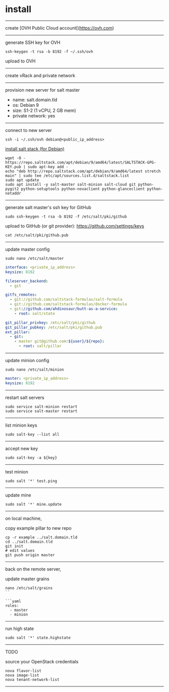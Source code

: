 # install

---

create [OVH Public Cloud account[(https://ovh.com)

---

generate SSH key for OVH

```shell
ssh-keygen -t rsa -b 8192 -f ~/.ssh/ovh
```

upload to OVH

---

create vRack and private network

---

provision new server for salt master

- name: salt.domain.tld
- os: Debian 9
- size: S1-2 (1 vCPU, 2 GB mem)
- private network: yes

---

connect to new server

```shell
ssh -i ~/.ssh/ovh debian@<public_ip_address>
```

[install salt stack (for Debian)](https://repo.saltstack.com/#debian)

```shell
wget -O - https://repo.saltstack.com/apt/debian/9/amd64/latest/SALTSTACK-GPG-KEY.pub | sudo apt-key add -
echo "deb http://repo.saltstack.com/apt/debian/9/amd64/latest stretch main" | sudo tee /etc/apt/sources.list.d/saltstack.list
sudo apt update
sudo apt install -y salt-master salt-minion salt-cloud git python-pygit2 python-setuptools python-novaclient python-glanceclient python-netaddr
```

---

generate salt master's ssh key for GitHub

```shell
sudo ssh-keygen -t rsa -b 8192 -f /etc/salt/pki/github
```

upload to GitHub (or git provider): https://github.com/settings/keys

```shell
cat /etc/salt/pki/github.pub
```

---

update master config

```shell
sudo nano /etc/salt/master
```

```yaml
interface: <private_ip_address>
keysize: 8192

fileserver_backend:
  - git

gitfs_remotes:
  - git://github.com/saltstack-formulas/salt-formula
  - git://github.com/saltstack-formulas/docker-formula
  - git://github.com/ahdinosaur/butt-as-a-service:
    - root: salt/state

git_pillar_privkey: /etc/salt/pki/github
git_pillar_pubkey: /etc/salt/pki/github.pub
ext_pillar:
  - git:
    - master git@github.com:${user}/${repo}:
      - root: salt/pillar
```

---

update minion config

```shell
sudo nano /etc/salt/minion
```

```yml
master: <private_ip_address>
keysize: 8192
```

---

restart salt servers

```shell
sudo service salt-minion restart
sudo service salt-master restart
```

---

list minion keys

```shell
sudo salt-key --list all
```

---

accept new key

```shell
sudo salt-key -a ${key}
```

---

test minion

```shell
sudo salt '*' test.ping
```

---

update mine

```shell
sudo salt '*' mine.update
```

---

on local machine,

copy example pillar to new repo

```shell
cp -r example ../salt.domain.tld
cd ../salt.domain.tld
git init
# edit values
git push origin master
```

---

back on the remote server,

update master grains

```shell
nano /etc/salt/grains
``

```yaml
roles:
  - master
  - minion
```

---

run high state

```shell
sudo salt '*' state.highstate
```

---

TODO

source your OpenStack credentials

```
nova flavor-list
nova image-list
nova tenant-network-list
```

---
